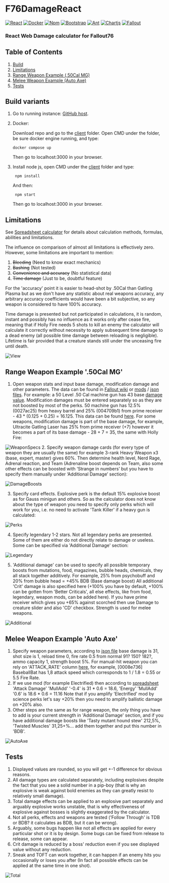 # F76DamageReact
[![React](https://img.shields.io/badge/React-20232A?style=for-the-badge&logo=react&logoColor=61DAFB)](https://react.dev/)
[![Docker](https://img.shields.io/badge/Docker-2CA5E0?style=for-the-badge&logo=docker&logoColor=white)](https://www.docker.com/)
[![Npm](https://img.shields.io/badge/npm-CB3837?style=for-the-badge&logo=npm&logoColor=white)](https://docs.npmjs.com/about-npm)
[![Bootstrap](https://img.shields.io/badge/Bootstrap-563D7C?style=for-the-badge&logo=bootstrap&logoColor=white)](https://getbootstrap.com/)
[![Ant](https://img.shields.io/badge/Ant%20Design-1890FF?style=for-the-badge&logo=antdesign&logoColor=white)](https://ant.design/)
[![Chartjs](https://img.shields.io/badge/Chart%20js-FF6384?style=for-the-badge&logo=chartdotjs&logoColor=white)](https://www.chartjs.org/)
[![Fallout](https://img.shields.io/badge/Fallout76-2a475e?logo=steam&logoColor=fff&style=for-the-badge)](https://store.steampowered.com/app/1151340/Fallout_76)


### React Web Damage calculator for Fallout76 

## Table of Contents
1. [Build](#build-variants)
2. [Limitations](#limitations)
3. [Range Weapon Example (.50Cal MG)](#range-weapon-example-50Cal-MG)
4. [Melee Weapon Example (Auto Axe)](#melee-weapon-example-auto-axe)
5. [Tests](#tests)


## Build variants

1. Go to running instance: [GitHub host](https://sergeyvorobiev.github.io/F76RDamageCalc/).

2. Docker:

    Download repo and go to the [client](client) folder. Open CMD under the folder, be sure docker engine running, and type:
    ```console
    docker compose up
    ```
   Then go to localhost:3000 in your browser.
3. Install node js, open CMD under the [client](client) folder and type:
   ```console
    npm install
    ``` 
   And then:
   ```console
    npm start
    ``` 
   Then go to localhost:3000 in your browser. 

## Limitations
See [Spreadsheet calculator](https://github.com/SergeyVorobiev/F76Damage) for details about calculation methods, formulas, abilities and limitations.

The influence on comparison of almost all limitations is effectively zero. However, some limitations are important to mention:
1. ~~Bleeding~~ (Need to know exact mechanics)
2. ~~Bashing~~ (Not tested)
3. ~~Convenience and accuracy~~ (No statistical data)
4. ~~Time damage~~ (Just to be, doubtful feature)

For the 'accuracy' point it is easier to head-shot by .50Cal than Gatling Plasma but as we don't have any statistic about real weapons
accuracy, any arbitrary accuracy coefficients would have been a bit subjective, so any weapon is considered to have 100% accuracy.

Time damage is presented but not participated in calculations, it is random, instant and
possibly has no influence as it works only after cease fire, meaning that if Holly Fire needs 5 shots to kill an enemy the
calculator will calculate it correctly without necessity to apply subsequent time damage to a dead enemy (all possible time damage between reloading is negligible).
Lifetime is fair provided that a creature stands still under the unceasing fire until death. 

![View](client/src/resources/view.png)

## Range Weapon Example '.50Cal MG'
1. Open weapon stats and input base damage, modification damage and other parameters. The data can be found in [Fallout wiki](https://fallout.fandom.com/wiki/Fallout_76) or
[mods](https://docs.google.com/spreadsheets/d/1ww8BxPfFMoS6idciAYDvekcAP9siSKzTDqFFtZ6Gs88/edit?usp=sharing) / [json files](https://github.com/SergeyVorobiev/F76Damage/tree/main/Resources/Extracted/misc/curvetables/json/weapons).
For example: a 50 Level .50 Cal machine gun has 43 base 
[damage value](https://github.com/SergeyVorobiev/F76Damage/blob/main/Resources/Extracted/misc/curvetables/json/weapons/weap_50calmachinegundmg.json). Modification damages must be entered separately so as they
are not boosted by most of the perks. 50 machine gun has 12.5% (0027ac25) from heavy barrel and 25% (004709b1) from prime receiver - 43 * (0.125 + 0.25) = 16.125.
This data can be found [here](https://docs.google.com/spreadsheets/d/1ww8BxPfFMoS6idciAYDvekcAP9siSKzTDqFFtZ6Gs88/edit?usp=sharing). For some weapons, modification damage is part of the base damage,
for example, Ultracite Gatling Laser has 25% from prime receiver (+7) however it becomes a part of its base damage - 28 + 7 = 35, the same with Holly Fire:

![WeaponSpecs](client/src/resources/weaponSpecs.png)
2. Specify weapon damage cards (for every type of weapon they are usually the same) for example 3-rank Heavy Weapon x3 (base, expert, master)
gives 60%. Then determine health level, Nerd Rage, Adrenal reaction, and Team (Adrenaline boost depends on Team, also some 
other effects can be boosted with ‘Strange in numbers’ but you have to specify them manually under ‘Additional Damage’ section):

![DamageBoosts](client/src/resources/damageBoosts.png)

3. Specify card effects. Explosive perk is the default 15% explosive boost as for Gauss minigun and others. So as the calculator does not know
about the type of weapon you need to specify only perks which will work for you, i.e. no need to activate 'Tank Killer' if a heavy gun is calculated:

![Perks](client/src/resources/perks.png)

4. Specify legendary 1-2 stars. Not all legendary perks are presented. Some of them are either do not directly relate to damage or useless.
Some can be specified via 'Additional Damage' section:

![Legendary](client/src/resources/legendary.png)

5. 'Additional damage' can be used to specify all possible temporary boosts from mutations, food, magazines, bubble heads,
chemicals, they all stack together additively. For example, 25% from psychobuff and 20% from bubble head = +45% BDB (Base damage boost)
All additional 'Crit' damage is also specified here (+100% you have by default, +100% can be gotten from 'Better Criticals', all else effects,
like from food, legendary, weapon mods, can be added here). If you have prime receiver which gives you +65% against scorched
then use Damage to creature slider and also 'CD' checkbox. Strength is used for melee weapons.

![Additional](client/src/resources/additional.png)

## Melee Weapon Example 'Auto Axe'

1. Specify weapon parameters, according to [json file](https://github.com/SergeyVorobiev/F76Damage/blob/main/Resources/Extracted/misc/curvetables/json/weapons/melee/weap_autoaxedmg.json) base damage is 31, shot size is 1, reload time 0, fire rate 0.5 from normal 91? 150? 182?,
ammo capacity 1, strength boost 5%. For manual-hit weapon you can rely on 'ATTACK_RATE' column [here](https://docs.google.com/spreadsheets/d/1ww8BxPfFMoS6idciAYDvekcAP9siSKzTDqFFtZ6Gs88/edit?gid=54927459#gid=54927459),
for example, [0008e736] BaseballBat has 1,8 attack speed which corresponds to 1 / 1.8 = 0.55 or 5.5 Fire Rate.
2. If we use mod (for example Electrified) then according to [spreadsheet](https://docs.google.com/spreadsheets/d/1ww8BxPfFMoS6idciAYDvekcAP9siSKzTDqFFtZ6Gs88/edit?gid=152971620#gid=152971620) 'Attack Damage' 'MullAdd' '-0.4' is 31 * 0.6 = 18.6, 'Energy' 'MullAdd' '0.6' is 18.6 * 0.6 = 11.16
Note that if you amplify 'Electrified' mod by science perks let's say +20% then you need to amplify 
ballistic damage on +20% also.
3. Other steps are the same as for range weapon, the only thing you have to add is your current strength in 'Additional Damage' section, and if you have
additional damage boosts like 'Tasty mutant hound stew' 212,5%, 'Twisted Muscles' 31,25+%...
add them together and put this number in 'BDB'.

![AutoAxe](client/src/resources/AutoAxe.png)

## Tests

1. Displayed values are rounded, so you will get +-1 difference for obvious reasons. 
2. All damage types are calculated separately, including explosives despite the fact that you see a solid number in a pip-boy 
(that is why an explosive is weak against bold enemies as they can greatly resist to relatively small damage).
3. Total damage effects can be applied to an explosive part separately and arguably explosive works unstable, that is why
effectiveness of explosive against bosses is slightly exaggerated by the calculator.
4. Not all perks, effects and weapons are tested ('Follow Through' is TDB or BDB? it calculates as BDB, but it can be wrong).
5. Arguably, some bugs happen like not all effects are applied for every particular shot or it is by design.
Some bugs can be fixed from release to release, some can appear.
6. Crit damage is reduced by a boss' reduction even if you see displayed value without any reduction.
7. Sneak and TOFT can work together, it can happen if an enemy hits you occasionally or loses you after (In fact all possible effects can be applied at the same time in one shot).

![Total](client/src/resources/total.png)






